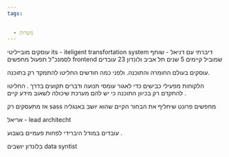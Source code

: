 ```yaml
---
tags:
  
  
  - משרות
---
```


 עוסקים מובייליטי its - iteligent transfortation system
דיברתי עם דניאל - שותף לסמנכ"ל תפעול
מחפשים frontend שמוביל
קיימים 5 שנים תל אביב ולונדון 23 עובדים 

עוסקים בעולם החומרה והתוכנה. ולפני כמה חודשים החליטו להתמקד רק בתוכנה. 

הלקוחות מפעילי כבישים כדי לאגור עומסי תנועה ודברים תקועים בדרך . 
החליטו להתקדם רק בכיוון התוכנה כי  יש להם מערכת שיכולה לשאוב מידע קיים . 

אז מתעסקים רק sass מחפשים פרונט שיחליף את הבחור הקיים שהוא יושב באנגליה

אריאל - lead architecht 

עובדים במודל היברידי לפחות פעמיים בשבוע . 

בלונדון יושבים data syntist 
